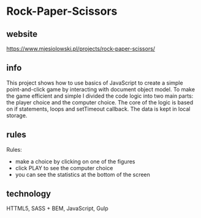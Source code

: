 # Rock-Paper-Scissors

## website
https://www.mjesiolowski.pl/projects/rock-paper-scissors/

## info
This project shows how to use basics of JavaScript to create a simple point-and-click game by interacting with document object model. To make the game efficient and simple I divided the code logic into two main parts: the player choice and the computer choice. The core of the logic is based on if statements, loops and setTimeout callback. The data is kept in local storage.

## rules
Rules:
- make a choice by clicking on one of the figures
- click PLAY to see the computer choice
- you can see the statistics at the bottom of the screen

## technology
HTTML5, SASS + BEM, JavaScript, Gulp

